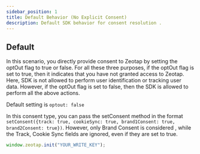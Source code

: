 ```yaml
---
sidebar_position: 1
title: Default Behavior (No Explicit Consent)
description: Default SDK behavior for consent resolution .
---
```


## Default
In this scenario, you directly provide consent to Zeotap by setting the optOut flag to true or false. For all these three purposes, if the optOut flag is set to true, then it indicates that you have not granted access to Zeotap. Here, SDK is not allowed to perform user identification or tracking user data. However, if the optOut flag is set to false, then the SDK is allowed to perform all the above actions.

Default setting is `optout: false`

In this consent type, you can pass the setConsent method in the format ```setConsent({track: true, cookieSync: true, brand1Consent: true, brand2Consent: true})```. However, only Brand Consent is considered , while the Track, Cookie Sync  fields are ignored, even if they are set to true.

```javascript title="SDK Initialization (Default Mode)"
window.zeotap.init("YOUR_WRITE_KEY");
```



